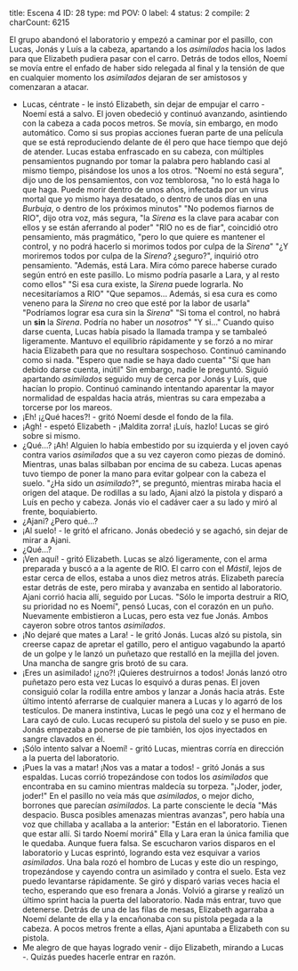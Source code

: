 title:          Escena 4
ID:             28
type:           md
POV:            0
label:          4
status:         2
compile:        2
charCount:      6215


El grupo abandonó el laboratorio y empezó a caminar por el pasillo, con Lucas, Jonás y Luís a la cabeza, apartando a los *asimilados* hacia los lados para que Elizabeth pudiera pasar con el carro. Detrás de todos ellos, Noemí se movía entre el enfado de haber sido relegada al final y la tensión de que en cualquier momento los *asimilados* dejaran de ser amistosos y comenzaran a atacar.
- Lucas, céntrate - le instó Elizabeth, sin dejar de empujar el carro - Noemí está a salvo.
El joven obedeció y continuó avanzando, asintiendo con la cabeza a cada pocos metros.
Se movía, sin embargo, en modo automático. Como si sus propias acciones fueran parte de una película que se está reproduciendo delante de él pero que hace tiempo que dejó de atender.
Lucas estaba enfrascado en su cabeza, con múltiples pensamientos pugnando por tomar la palabra pero hablando casi al mismo tiempo, pisándose los unos a los otros.
"Noemí no está segura", dijo uno de los pensamientos, con voz temblorosa, "no lo está haga lo que haga. Puede morir dentro de unos años, infectada por un virus mortal que yo mismo haya desatado, o dentro de unos días en una *Burbuja*, o dentro de los próximos minutos"
"No podemos fiarnos de RIO", dijo otra voz, más segura, "la *Sirena* es la clave para acabar con ellos y se están aferrando al poder"
"RIO no es de fiar", coincidió otro pensamiento, más pragmático, "pero lo que quiere es mantener el control, y no podrá hacerlo si morimos todos por culpa de la *Sirena*"
"¿Y moriremos todos por culpa de la *Sirena*? ¿seguro?", inquirió otro pensamiento.
"Además, está Lara. Mira cómo parece haberse curado según entró en este pasillo. Lo mismo podría pasarle a Lara, y al resto como ellos"
"Si esa cura existe, la *Sirena* puede lograrla. No necesitaríamos a RIO"
"Que sepamos... Además, si esa cura es como veneno para la *Sirena* no creo que esté por la labor de usarla"
"Podríamos lograr esa cura sin la *Sirena*"
"Si toma el control, no habrá un **sin** la *Sirena*. Podría no haber un *nosotros*"
"Y si..."
Cuando quiso darse cuenta, Lucas había pisado la llamada trampa y se tambaleó ligeramente. Mantuvo el equilibrio rápidamente y se forzó a no mirar hacia Elizabeth para que no resultara sospechoso.
Continuó caminando como si nada.
"Espero que nadie se haya dado cuenta"
"Sí que han debido darse cuenta, inútil"
Sin embargo, nadie le preguntó. Siguió apartando *asimilados* seguido muy de cerca por Jonás y Luís, que hacían lo propio.
Continuó caminando intentando aparentar la mayor normalidad de espaldas hacia atrás, mientras su cara empezaba a torcerse por los mareos.
- ¡Eh! ¡¿Qué haces?! - gritó Noemí desde el fondo de la fila.
- ¡Agh! - espetó Elizabeth - ¡Maldita zorra! ¡Luís, hazlo!
Lucas se giró sobre si mismo.
- ¿Qué...? ¡Ah!
Alguien lo había embestido por su izquierda y el joven cayó contra varios *asimilados* que a su vez cayeron como piezas de dominó. Mientras, unas balas silbaban por encima de su cabeza.
Lucas apenas tuvo tiempo de poner la mano para evitar golpear con la cabeza el suelo.
"¿Ha sido un *asimilado*?", se preguntó, mientras miraba hacia el origen del ataque.
De rodillas a su lado, Ajani alzó la pistola y disparó a Luís en pecho y cabeza.
Jonás vio el cadáver caer a su lado y miró al frente, boquiabierto.
- ¿Ajani? ¿Pero qué...?
- ¡Al suelo! - le gritó el africano.
Jonás obedeció y se agachó, sin dejar de mirar a Ajani.
- ¿Qué...?
- ¡Ven aquí! - gritó Elizabeth.
Lucas se alzó ligeramente, con el arma preparada y buscó a a la agente de RIO. El carro con el *Mástil*, lejos de estar cerca de ellos, estaba a unos diez metros atrás. Elizabeth parecía estar detrás de este, pero miraba y avanzaba en sentido al laboratorio.
Ajani corrió hacia allí, seguido por Lucas.
"Sólo le importa destruir a RIO, su prioridad no es Noemí", pensó Lucas, con el corazón en un puño.
Nuevamente embistieron a Lucas, pero esta vez fue Jonás. Ambos cayeron sobre otros tantos *asimilados*.
- ¡No dejaré que mates a Lara! - le gritó Jonás.
Lucas alzó su pistola, sin creerse capaz de apretar el gatillo, pero el antiguo vagabundo la apartó de un golpe y le lanzó un puñetazo que restalló en la mejilla del joven.
Una mancha de sangre gris brotó de su cara.
- ¡Eres un asimilado! ¡¿no?! ¡Quieres destruirnos a todos!
Jonás lanzó otro puñetazo pero esta vez Lucas lo esquivó a duras penas. El joven consiguió colar la rodilla entre ambos y lanzar a Jonás hacia atrás. Este último intentó aferrarse de cualquier manera a Lucas y lo agarró de los testículos. De manera instintiva, Lucas le pegó una coz y el hermano de Lara cayó de culo.
Lucas recuperó su pistola del suelo y se puso en pie. Jonás empezaba a ponerse de pie también, los ojos inyectados en sangre clavados en él.
- ¡Sólo intento salvar a Noemí! - gritó Lucas, mientras corría en dirección a la puerta del laboratorio.
- ¡Pues la vas a matar! ¡Nos vas a matar a todos! - gritó Jonás a sus espaldas.
Lucas corrió tropezándose con todos los *asimilados* que encontraba en su camino mientras maldecía su torpeza.
"¡Joder, joder, joder!"
En el pasillo no veía más que *asimilados*, o mejor dicho, borrones que parecían *asimilados*. La parte consciente le decía "Más despacio. Busca posibles amenazas mientras avanzas", pero había una voz que chillaba y acallaba a la anterior:
"Están en el laboratorio. Tienen que estar allí. Si tardo Noemí morirá"
Ella y Lara eran la única familia que le quedaba. Aunque fuera falsa.
Se escucharon varios disparos en el laboratorio y Lucas esprintó, logrando esta vez esquivar a varios *asimilados*.
Una bala rozó el hombro de Lucas y este dio un respingo, tropezándose y cayendo contra un asimilado y contra el suelo. Esta vez puedo levantarse rápidamente. Se giró y disparó varias veces hacia el techo, esperando que eso frenara a Jonás.
Volvió a girarse y realizó un último sprint hacia la puerta del laboratorio.
Nada más entrar, tuvo que detenerse.
Detrás de una de las filas de mesas, Elizabeth agarraba a Noemí delante de ella y la encañonaba con su pistola pegada a la cabeza.
A pocos metros frente a ellas, Ajani apuntaba a Elizabeth con su pistola.
- Me alegro de que hayas logrado venir - dijo Elizabeth, mirando a Lucas -. Quizás puedes hacerle entrar en razón.